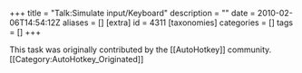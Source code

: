 +++
title = "Talk:Simulate input/Keyboard"
description = ""
date = 2010-02-06T14:54:12Z
aliases = []
[extra]
id = 4311
[taxonomies]
categories = []
tags = []
+++

This task was originally contributed by the [[AutoHotkey]] community. [[Category:AutoHotkey_Originated]]
